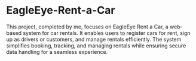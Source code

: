 # EagleEye-Rent-a-Car
This project, completed by me, focuses on EagleEye Rent a Car, a web-based system for car rentals. It enables users to register cars for rent, sign up as drivers or customers, and manage rentals efficiently. The system simplifies booking, tracking, and managing rentals while ensuring secure data handling for a seamless experience.

